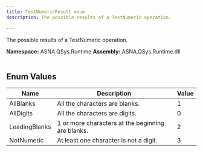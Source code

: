 ```yaml
---
title: TestNumericResult enum
description: The possible results of a TestNumeric operation.

---
```


The possible results of a TestNumeric operation.

**Namespace:** ASNA.QSys.Runtime
**Assembly:** ASNA.QSys.Runtime.dll
<br>
<br>

## Enum Values

| Name | Description | Value
| --- | --- | --- 
| AllBlanks | All the characters are blanks. | 1 |
| AllDigits | All the characters are digits. | 0 |
| LeadingBlanks | 1 or more characters at the beginning are blanks. | 2 |
| NotNumeric | At least one character is not a digit. | 3 |

